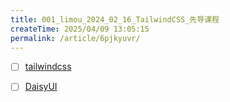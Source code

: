 ```yaml
---
title: 001_limou_2024_02_16_TailwindCSS_先导课程
createTime: 2025/04/09 13:05:15
permalink: /article/6pjkyuvr/
---
```

-   [ ] [tailwindcss](https://v3.tailwindcss.com/docs/installation)
-   [ ] [DaisyUI](https://daisyui.com/docs/)

 